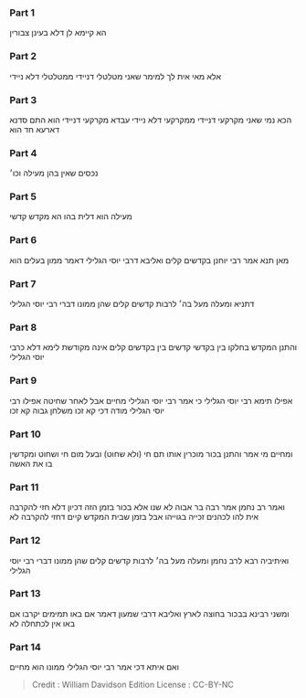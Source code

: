 
### Part 1
הא קיימא לן דלא בעינן צבורין

### Part 2
אלא מאי אית לך למימר שאני מטלטלי דניידי ממטלטלי דלא ניידי

### Part 3
הכא נמי שאני מקרקעי דניידי ממקרקעי דלא ניידי עבדא מקרקעי דניידי הוא התם סדנא דארעא חד הוא

### Part 4
נכסים שאין בהן מעילה וכו׳

### Part 5
מעילה הוא דלית בהו הא מקדש קדשי

### Part 6
מאן תנא אמר רבי יוחנן בקדשים קלים ואליבא דרבי יוסי הגלילי דאמר ממון בעלים הוא

### Part 7
דתניא ומעלה מעל בה׳ לרבות קדשים קלים שהן ממונו דברי רבי יוסי הגלילי

### Part 8
והתנן המקדש בחלקו בין בקדשי קדשים בין בקדשים קלים אינה מקודשת לימא דלא כרבי יוסי הגלילי

### Part 9
אפילו תימא רבי יוסי הגלילי כי אמר רבי יוסי הגלילי מחיים אבל לאחר שחיטה אפילו רבי יוסי הגלילי מודה דכי קא זכו משלחן גבוה קא זכו

### Part 10
ומחיים מי אמר והתנן בכור מוכרין אותו תם חי (ולא שחוט) ובעל מום חי ושחוט ומקדשין בו את האשה

### Part 11
ואמר רב נחמן אמר רבה בר אבוה לא שנו אלא בכור בזמן הזה דכיון דלא חזי להקרבה אית להו לכהנים זכייה בגוייהו אבל בזמן שבית המקדש קיים דחזי להקרבה לא

### Part 12
ואיתיביה רבא לרב נחמן ומעלה מעל בה׳ לרבות קדשים קלים שהן ממונו דברי רבי יוסי הגלילי

### Part 13
ומשני רבינא בבכור בחוצה לארץ ואליבא דרבי שמעון דאמר אם באו תמימים יקרבו אם באו אין לכתחלה לא

### Part 14
ואם איתא דכי אמר רבי יוסי הגלילי ממונו הוא מחיים

>Credit : William Davidson Edition
>License : CC-BY-NC